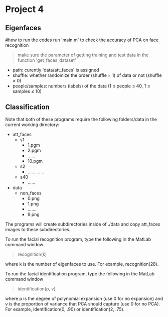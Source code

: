 # Project 4

## Eigenfaces

#how to run the codes
run 'main.m' to check the accuracy of PCA on face recognition

>make sure the parameter of getting training and test data in the function 'get_faces_dataset'
- path: curently 'data/att_faces' is assigned
- shuffle: whether randomize the order (shuffle = 1)  of data or not (shuffle = 0) 
- people/samples: numbers (labels) of the data (1 ≤ people ≤ 40, 1 ≤ samples ≤ 10)

## Classification

Note that both of these programs require the following folders/data in the current working directory:

- att_faces
  - s1
    - 1.pgm
    - 2.pgm
    - ......
    - 10.pgm
  - s2
    - ......
  ......
  - s40
    - ......
- data
  - non_faces
    - 0.png
    - 1.png
    - .......
    - 9.png

The programs will create subdirectories inside of ./data and copy att_faces images to these subdirectories.

To run the facial recognition program, type the following in the MatLab command window

> recognition(k)

where k is the number of eigenfaces to use. For example, recognition(28).

To run the facial identification program, type the following in the MatLab command window

> identification(p, v)

where p is the degree of polynomial expansion (use 0 for no expansion) and v is the proportion of variance that PCA should capture (use 0 for no PCA). For example, identification(0, .90) or identification(2, .75).
